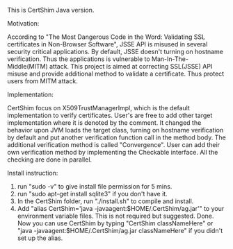 This is CertShim Java version.

Motivation:

According to "The Most Dangerous Code in the Word: Validating SSL certificates in Non-Browser Software", JSSE API is misused in several security critical applications. By default, JSSE doesn't turning on hostname verification. Thus the applications is vulnerable to Man-In-The-Middle(MITM) attack.
This project is aimed at correcting SSL(JSSE) API misuse and provide additional method to validate a certificate. Thus protect users from MITM attack.

Implementation:

CertShim focus on X509TrustManagerImpl, which is the default implementation to verify certificates. User's are free to add other target implementation where it is denoted by the comment. It changed the behavior upon JVM loads the target class, turning on hostname verification by default and put another verification function call in the method body. The additional verification method is called "Convergence". User can add their own verification method by implementing the Checkable interface. All the checking are done in parallel.

Install instruction:

1. run "sudo -v" to give install file permission for 5 mins.
2. run "sudo apt-get install sqlite3" if you don't have it.
3. In the CertShim folder, run "./install.sh" to compile and install.
4. Add "alias CertShim='java -javaagent:$HOME/.CertShim/ag.jar'" to your environment variable files. This is not required but suggested.
Done.
Now you can use CertShim by typing "CertShim classNameHere"
or "java -javaagent:$HOME/.CertShim/ag.jar classNameHere" if you didn't set up the alias.
